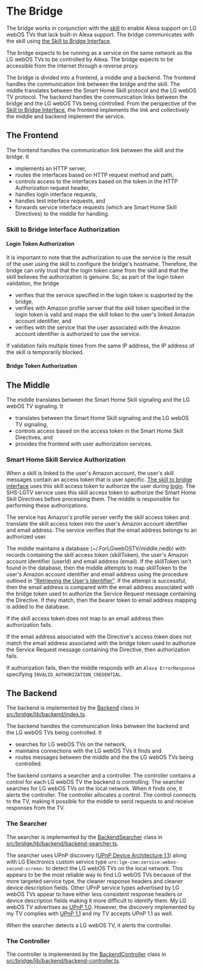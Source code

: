 # The Bridge

The bridge works in conjunction with the [skill](./skill.md#the-skill) to enable Alexa support on LG webOS TVs that lack built-in Alexa support. The bridge communicates with the skill using [the Skill to Bridge Interface](./skill-to-bridge-interface.md#the-skill-to-bridge-interface).

The bridge expects to be running as a service on the same network as the LG webOS TVs to be controlled by Alexa. The bridge expects to be accessible from the internet through a reverse proxy.

The bridge is divided into a frontend, a middle and a backend. The frontend handles the communication link between the bridge and the skill. The middle translates between the Smart Home Skill protocol and the LG webOS TV protocol. The backend handles the communication links between the bridge and the LG webOS TVs being controlled. From the perspective of the [Skill to Bridge Interface](./skill-to-bridge-interface.md#the-skill-to-bridge-interface), the frontend implements the link and collectively the middle and backend implement the service.

## The Frontend

The frontend handles the communication link between the skill and the bridge. It

- implements an HTTP server,
- routes the interfaces based on HTTP request method and path,
- controls access to the interfaces based on the token in the HTTP Authorization request header,
- handles login interface requests,
- handles test interface requests, and
- forwards service interface requests (which are Smart Home Skill Directives) to the middle for handling.

### Skill to Bridge Interface Authorization

#### Login Token Authorization

It is important to note that the authorization to use the service is the result of the user using the skill to configure the bridge's hostname. Therefore, the bridge can only trust that the login token came from the skill and that the skill believes the authorization is genuine. So, as part of the login token validation, the bridge

- verifies that the service specified in the login token is supported by the bridge,
- verifies with Amazon profile server that the skill token specified in the login token is valid and maps the skill token to the user's linked Amazon account identifier, and
- verifies with the service that the user associated with the Amazon account identifier is authorized to use the service.

If validation fails multiple times from the same IP address, the IP address of the skill is temporarily blocked.

#### Bridge Token Authorization

## The Middle

The middle translates between the Smart Home Skill signaling and the LG webOS TV signaling. It

- translates between the Smart Home Skill signaling and the LG webOS TV signaling,
- controls access based on the access token in the Smart Home Skill Directives, and
- provides the frontend with user authorization services.

### Smart Home Skill Service Authorization

When a skill is linked to the user's Amazon account, the user's skill messages contain an access token that is user specific. [The skill to bridge interface](./skill-to-bridge-interface.md#the-skill-to-bridge-interface) uses this skill access token to authorize the user during [login](./skill-to-bridge-interface.md#the-login-interface). The SHS-LGTV service uses this skill access token to authorize the Smart Home Skill Directives before processing them. The middle is responsible for performing these authorizations.

The service has Amazon's profile server verify the skill access token and translate the skill access token into the user's Amazon account identifier and email address. The service verifies that the email address belongs to an authorized user.

The middle maintains a database (~/.ForLGwebOSTV/middle.nedb) with records containing the skill access token (skillToken), the user's Amazon account identifier (userId) and email address (email). If the skillToken isn't found in the database, then the middle attempts to map skillToken to the user's Amazon account identifier and email address using the procedure outlined in ["Retrieving the User's Identifier"](./skill.md#retrieving-the-users-identifier). If the attempt is successful, then the email address is compared with the email address associated with the bridge token used to authorize the Service Request message containing the Directive. If they match, then the bearer token to email address mapping is added to the database.

If the skill access token does not map to an email address then authorization fails.

If the email address associated with the Directive's access token does not match the email address associated with the bridge token used to authorize the Service Request message containing the Directive, then authorization fails.

If authorization fails, then the middle responds with an `Alexa ErrorResponse` specifying `INVALID_AUTHORIZATION_CREDENTIAL`.

## The Backend

The backend is implemented by the [Backend](../../../docs/classes/src/bridge/lib/backend/index.ts) class in [src/bridge/lib/backend/index.ts](../../../src/bridge/lib/backend/index.ts).

The backend handles the communication links between the backend and the LG webOS TVs being controlled. It

- searches for LG webOS TVs on the network,
- maintains connections with the LG webOS TVs it finds and
- routes messages between the middle and the the LG webOS TVs being controlled.

The backend contains a searcher and a controller. The controller contains a control for each LG webOS TV the backend is controlling. The searcher searches for LG webOS TVs on the local network. When it finds one, it alerts the controller. The controller allocates a control. The control connects to the TV, making it possible for the middle to send requests to and receive responses from the TV.

### The Searcher

The searcher is implemented by the [BackendSearcher](../../../docs/classes/bridge_lib_backend_backend_searcher.BackendSearcher.md) class in [src/bridge/lib/backend/backend-searcher.ts](../../../src/bridge/lib/backend/backend-searcher.ts).

The searcher uses UPnP discovery ([UPnP Device Architecture 1.1](https://upnp.org/specs/arch/UPnP-arch-DeviceArchitecture-v1.1.pdf)) along with LG Electronics custom service type `urn:lge-com:service:webos-second-screen:` to detect the LG webOS TVs on the local network. This appears to be the most reliable way to find LG webOS TVs because of the more targeted service type, the cleaner response headers and cleaner device description fields. Other UPnP service types advertised by LG webOS TVs appear to have either less consistent response headers or device description fields making it more difficult to identify them. My LG webOS TV advertises as [UPnP 1.0](https://upnp.org/specs/arch/UPnP-arch-DeviceArchitecture-v1.0.pdf). However, the discovery implemented by my TV complies with [UPnP 1.1](https://upnp.org/specs/arch/UPnP-arch-DeviceArchitecture-v1.1.pdf) and my TV accepts UPnP 1.1 as well.

When the searcher detects a LG webOS TV, it alerts the controller.

### The Controller

The controller is implemented by the [BackendController](../../../docs/classes/bridge_lib_backend_backend_controller.BackendController.md) class in [src/bridge/lib/backend/backend-controller.ts](../../../src/bridge/lib/backend/backend-controller.ts).
